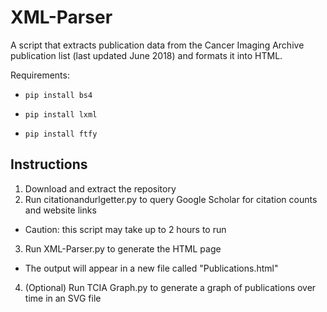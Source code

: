 # XML-Parser
A script that extracts publication data from the Cancer Imaging Archive publication list (last updated June 2018) and formats it into HTML.

Requirements:

  * `pip install bs4`

  * `pip install lxml`
  
  * `pip install ftfy`

Instructions
----
1. Download and extract the repository
2. Run citationandurlgetter.py to query Google Scholar for citation counts and website links
 * Caution: this script may take up to 2 hours to run
3. Run XML-Parser.py to generate the HTML page
 * The output will appear in a new file called "Publications.html"
4. (Optional) Run TCIA Graph.py to generate a graph of publications over time in an SVG file
